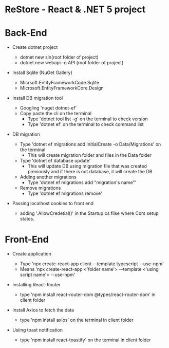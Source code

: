 # ReStore - React & .NET 5 project

# Back-End

- Create dotnet project

  - dotnet new sln(root folder of project)
  - dotnet new webapi -o API (root folder of project)

- Install Sqlite (NuGet Gallery)

  - Micrsoft.EntityFrameworkCode.Sqlite
  - Microsoft.EntityFrameworkCore.Design

- Install DB migration tool

  - Googling 'nuget dotnet-ef'
  - Copy paste the cli on the terminal
    - Type 'dotnet tool list -g' on the terminal to check version
    - Type 'dotnet ef' on the terminal to check command list

- DB migration

  - Type 'dotnet ef migrations add InitialCreate -o Data/Migrations' on the terminal
    - This will create migration folder and files in the Data folder
  - Type 'dotnet ef database update'
    - This will update DB using migration file that was created previously
      and if there is not database, it will create the DB
  - Adding another migrations
    - Type 'dotnet ef migrations add "migration's name"'
  - Remove migrations
    - Type 'dotnet ef migrations remove'

- Passing localhost cookies to front end
  - adding '.AllowCredetial()' in the Startup.cs filse where Cors setup states.

# Front-End

- Create application

  - Type 'npx create-react-app client --template typescript --use-npm'
  - Means 'npx create-react-app <'folder name'> --template <'using script name'> --use-npm'

- Installing React-Router

  - type 'npm install react-router-dom @types/react-router-dom' in client folder

- Install Axios to fetch the data

  - type 'npm install axios' on the terminal in client folder

- Usiing toast notification
  - type 'npm install react-toastify' on the terminal in client folder
